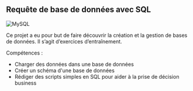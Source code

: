 ## Requête de base de données avec SQL
![MySQL](https://skillicons.dev/icons?i=mysql)

Ce projet a eu pour but de faire découvrir la création et la gestion de bases de données. Il s’agit d’exercices d’entraînement.  

Compétences :
- Charger des données dans une base de données
- Créer un schéma d'une base de données
- Rédiger des scripts simples en SQL pour aider à la prise de décision business
